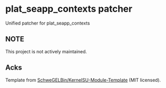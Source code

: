 # plat_seapp_contexts patcher

Unified patcher for plat_seapp_contexts

## NOTE

This project is not actively maintained.

## Acks

Template from
[SchweGELBin/KernelSU-Module-Template](https://github.com/SchweGELBin/KernelSU-Module-Template)
(MIT licensed).

